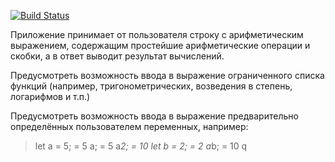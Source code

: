 [![Build Status](https://ci.worldfly.org/buildStatus/icon?job=calc)](https://ci.worldfly.org/job/calc)

Приложение принимает от пользователя строку с арифметическим выражением, содержащим простейшие арифметические операции и скобки, а в ответ выводит результат вычислений.

Предусмотреть возможность ввода в выражение ограниченного списка функций (например, тригонометрических, возведения в степень, логарифмов и т.п.)

Предусмотреть возможность ввода в выражение предварительно определённых пользователем переменных, например:

> let a = 5;
= 5
> a;
= 5
> a*2;
= 10
> let b = 2;
= 2
> a*b;
= 10
> q

